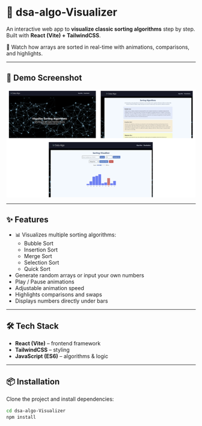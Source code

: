 # 🔢 dsa-algo-Visualizer

An interactive web app to **visualize classic sorting algorithms** step by step.  
Built with **React (Vite) + TailwindCSS**.  

🎥 Watch how arrays are sorted in real-time with animations, comparisons, and highlights.

---

## 🚀 Demo Screenshot

![App Screenshot](public/Screen1.png)

---

## ✨ Features

- 📊 Visualizes multiple sorting algorithms:
  - Bubble Sort
  - Insertion Sort
  - Merge Sort
  - Selection Sort
  - Quick Sort
- Generate random arrays or input your own numbers
- Play / Pause animations
- Adjustable animation speed
- Highlights comparisons and swaps
- Displays numbers directly under bars

---

## 🛠 Tech Stack

- **React (Vite)** – frontend framework  
- **TailwindCSS** – styling  
- **JavaScript (ES6)** – algorithms & logic  

---

## 📦 Installation

Clone the project and install dependencies:

```bash
cd dsa-algo-Visualizer
npm install
